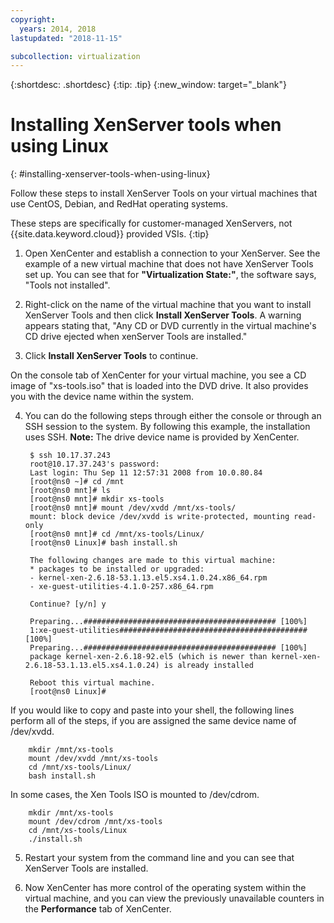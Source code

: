 ```yaml
---
copyright:
  years: 2014, 2018
lastupdated: "2018-11-15"

subcollection: virtualization
---
```


{:shortdesc: .shortdesc}
{:tip: .tip}
{:new_window: target="_blank"}

# Installing XenServer tools when using Linux
{: #installing-xenserver-tools-when-using-linux}

Follow these steps to install XenServer Tools on your virtual machines that use CentOS, Debian, and RedHat operating systems.

These steps are specifically for customer-managed XenServers, not {{site.data.keyword.cloud}} provided VSIs.
{:tip}

1. Open XenCenter and establish a connection to your XenServer. See the example of a new virtual machine that does not have XenServer Tools set up. You can see that for **"Virtualization State:"**, the software says, "Tools not installed".

2. Right-click on the name of the virtual machine that you want to install XenServer Tools and then click **Install XenServer Tools**. A warning appears stating that, "Any CD or DVD currently in the virtual machine's CD drive ejected when xenServer Tools are installed."

3. Click **Install XenServer Tools** to continue.

On the console tab of XenCenter for your virtual machine, you see a CD image of "xs-tools.iso" that is loaded into the DVD drive. It also provides you with the device name within the system.

4. You can do the following steps through either the console or through an SSH session to the system. By following this example, the installation uses SSH. **Note:** The drive device name is provided by XenCenter.

        $ ssh 10.17.37.243
        root@10.17.37.243's password:
        Last login: Thu Sep 11 12:57:31 2008 from 10.0.80.84
        [root@ns0 ~]# cd /mnt
        [root@ns0 mnt]# ls
        [root@ns0 mnt]# mkdir xs-tools
        [root@ns0 mnt]# mount /dev/xvdd /mnt/xs-tools/
        mount: block device /dev/xvdd is write-protected, mounting read-only
        [root@ns0 mnt]# cd /mnt/xs-tools/Linux/
        [root@ns0 Linux]# bash install.sh
        
        The following changes are made to this virtual machine:
        * packages to be installed or upgraded:
        - kernel-xen-2.6.18-53.1.13.el5.xs4.1.0.24.x86_64.rpm
        - xe-guest-utilities-4.1.0-257.x86_64.rpm

        Continue? [y/n] y

        Preparing...########################################### [100%]
        1:xe-guest-utilities##########################################[100%]
        Preparing...########################################### [100%]
        package kernel-xen-2.6.18-92.el5 (which is newer than kernel-xen-2.6.18-53.1.13.el5.xs4.1.0.24) is already installed

        Reboot this virtual machine.
        [root@ns0 Linux]#

If you would like to copy and paste into your shell, the following lines perform all of the steps, if you are assigned the same device name of /dev/xvdd.

        mkdir /mnt/xs-tools
        mount /dev/xvdd /mnt/xs-tools
        cd /mnt/xs-tools/Linux/
        bash install.sh

In some cases, the Xen Tools ISO is mounted to /dev/cdrom.

        mkdir /mnt/xs-tools
        mount /dev/cdrom /mnt/xs-tools
        cd /mnt/xs-tools/Linux
        ./install.sh

5. Restart your system from the command line and you can see that XenServer Tools are installed.

6. Now XenCenter has more control of the operating system within the virtual machine, and you can view the previously unavailable counters in the **Performance** tab of XenCenter.
